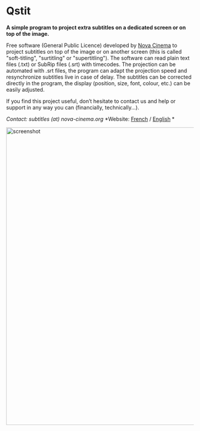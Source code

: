 Qstit
====

**A simple program to project extra subtitles on a dedicated screen or on top of the image.**

Free software (General Public Licence) developed by [Nova Cinema](http://www.nova-cinema.org) to project subtitles on top of the image or on another screen (this is called "soft-titling", "surtitling" or "supertitling"). The software can read plain text files (.txt) or SubRip files (.srt) with timecodes. The projection can be automated with .srt files, the program can adapt the projection speed and resynchronize subtitles live in case of delay. The subtitles can be corrected directly in the program, the display (position, size, font, colour, etc.) can be easily adjusted.

If you find this project useful, don’t hesitate to contact us and help or support in any way you can (financially, technically...).

*Contact: subtitles (at) nova-cinema.org*
*Website: [French](http://www.nova-cinema.org/spip.php?rubrique1662) / [English](http://www.nova-cinema.org/spip.php?rubrique1664) *


 <img src="http://www.nova-cinema.org/IMG/png/qstit2.png" width="800" alt="screenshot"> 
